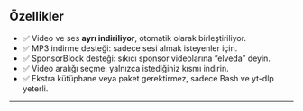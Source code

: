 ## Özellikler

- ✅ Video ve ses **ayrı indiriliyor**, otomatik olarak birleştiriliyor.
- ✅ MP3 indirme desteği: sadece sesi almak isteyenler için.
- ✅ SponsorBlock desteği: sıkıcı sponsor videolarına “elveda” deyin.
- ✅ Video aralığı seçme: yalnızca istediğiniz kısmı indirin.
- ✅ Ekstra kütüphane veya paket gerektirmez, sadece Bash ve yt-dlp yeterli.

---
